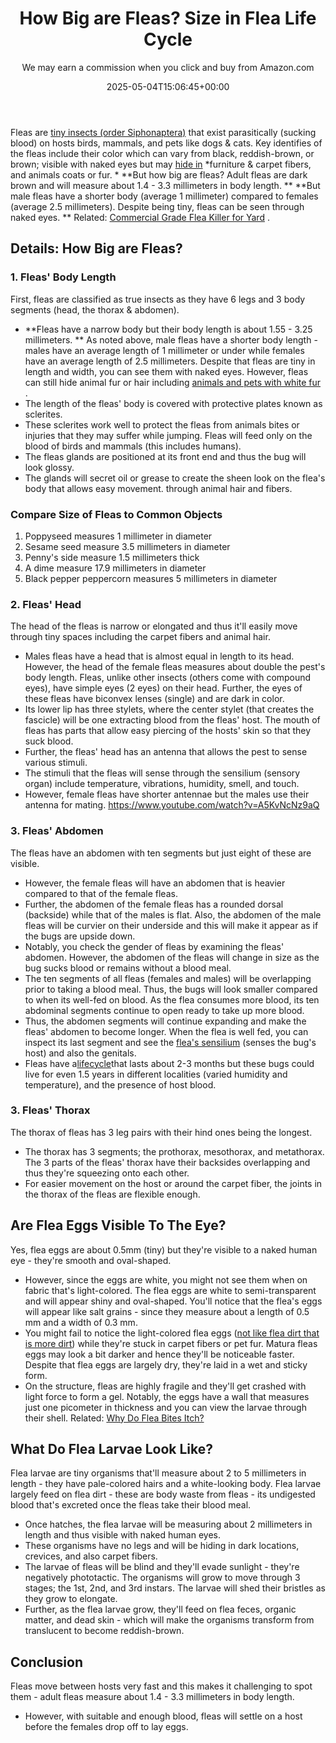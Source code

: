 ﻿---
author: We may earn a commission when you click and buy from Amazon.com
layout: post
title: How Big are Fleas? Size in Flea Life Cycle
date: '2025-05-04T15:06:45+00:00'
categories:
- Fleas
- Guide
tags: []
slug: /how-big-are-fleas/
lastmod: 2025-05-07T12:21:27+03:00
---

Fleas are
[tiny insects (order Siphonaptera)](https://pestpolicy.com/what-do-fleas-look-like/)
that exist parasitically (sucking blood) on hosts birds, mammals, and pets like dogs & cats.
Key identifies of the fleas include their color which can vary from black, reddish-brown, or brown; visible with naked eyes but may
[hide in](https://pestpolicy.com/does-vacuuming-kill-flea-larvae/)
*furniture & carpet fibers, and animals coats or fur. *
**But how big are fleas? Adult fleas are dark brown and will measure about 1.4 - 3.3 millimeters in body length. **
**But male fleas have a shorter body (average 1 millimeter) compared to females (average 2.5 millimeters). Despite being tiny, fleas can be seen through naked eyes. **
Related:
[Commercial Grade Flea Killer for Yard](https://pestpolicy.com/best-flea-spray-for-yard/)
.
## Details: How Big are Fleas?
### 1. Fleas' Body Length
First, fleas are classified as true insects as they have 6 legs and 3 body segments (head, the thorax & abdomen).
- **Fleas have a narrow body but their body length is about 1.55 - 3.25 millimeters. **
As noted above, male fleas have a shorter body length - males have an average length of 1 millimeter or under while females have an average length of 2.5 millimeters.
Despite that fleas are tiny in length and width, you can see them with naked eyes. However, fleas can still hide animal fur or hair including
[animals and pets with white fur](https://pestpolicy.com/can-fleas-live-in-human-hair/)
.
- The length of the fleas' body is covered with protective plates known as sclerites.
- These sclerites work well to protect the fleas from animals bites or injuries that they may suffer while jumping.
Fleas will feed only on the blood of birds and mammals (this includes humans).
- The fleas glands are positioned at its front end and thus the bug will look glossy.
- The glands will secret oil or grease to create the sheen look on the flea's body that allows easy movement. through animal hair and fibers.
### Compare Size of Fleas to Common Objects
1. Poppyseed measures 1 millimeter in diameter
2. Sesame seed measure 3.5 millimeters in diameter
3. Penny's side measure 1.5 millimeters thick
4. A dime measure 17.9 millimeters in diameter
5. Black pepper peppercorn measures 5 millimeters in diameter
### 2. Fleas' Head
The head of the fleas is narrow or elongated and thus it'll easily move through tiny spaces including the carpet fibers and animal hair.
- Males fleas have a head that is almost equal in length to its head. However, the head of the female fleas measures about double the pest's body length.
Fleas, unlike other insects (others come with compound eyes), have simple eyes (2 eyes) on their head.
Further, the eyes of these fleas have biconvex lenses (single) and are dark in color.
- Its lower lip has three stylets, where the center stylet (that creates the fascicle) will be one extracting blood from the fleas' host.
The mouth of fleas has parts that allow easy piercing of the hosts' skin so that they suck blood.
- Further, the fleas' head has an antenna that allows the pest to sense various stimuli.
- The stimuli that the fleas will sense through the sensilium (sensory organ) include temperature, vibrations, humidity, smell, and touch.
- However, female fleas have shorter antennae but the males use their antenna for mating.
https://www.youtube.com/watch?v=A5KvNcNz9aQ
### 3. Fleas' Abdomen
The fleas have an abdomen with ten segments but just eight of these are visible.
- However, the female fleas will have an abdomen that is heavier compared to that of the female fleas.
- Further, the abdomen of the female fleas has a rounded dorsal (backside) while that of the males is flat.
Also, the abdomen of the male fleas will be curvier on their underside and this will make it appear as if the bugs are upside down.
- Notably, you check the gender of fleas by examining the fleas' abdomen.
However, the abdomen of the fleas will change in size as the bug sucks blood or remains without a blood meal.
- The ten segments of all fleas (females and males) will be overlapping prior to taking a blood meal. Thus, the bugs will look smaller compared to when its well-fed on blood.
As the flea consumes more blood, its ten abdominal segments continue to open ready to take up more blood.
- Thus, the abdomen segments will continue expanding and make the fleas' abdomen to become longer.
When the flea is well fed, you can inspect its last segment and see the
[flea's sensilium](https://livestockvetento.tamu.edu/insectspests/fleas/)
(senses the bug's host) and also the genitals.
- Fleas have a[lifecycle](https://pestpolicy.com/flea-life-cycle/)that lasts about 2-3 months but these bugs could live for even 1.5 years in different localities (varied humidity and temperature), and the presence of host blood.
### 3. Fleas' Thorax
The thorax of fleas has 3 leg pairs with their hind ones being the longest.
- The thorax has 3 segments; the prothorax, mesothorax, and metathorax.
The 3 parts of the fleas' thorax have their backsides overlapping and thus they're squeezing onto each other.
- For easier movement on the host or around the carpet fiber, the joints in the thorax of the fleas are flexible enough.
## Are Flea Eggs Visible To The Eye?
Yes, flea eggs are about
0.5mm (tiny) but they're visible to a naked human eye - they're smooth and oval-shaped.
- However, since the eggs are white, you might not see them when on fabric that's light-colored.
The flea eggs are white to semi-transparent and will appear shiny and oval-shaped.
You'll notice that the flea's eggs will appear like salt grains - since they measure about a length of 0.5 mm and a width of 0.3 mm.
- You might fail to notice the light-colored flea eggs ([not like flea dirt that is more dirt](https://pestpolicy.com/what-is-flea-dirt/)) while they're stuck in carpet fibers or pet fur.
Matura fleas eggs may look a bit darker and hence they'll be noticeable faster. Despite that flea eggs are largely dry, they're laid in a wet and sticky form.
- On the structure, fleas are highly fragile and they'll get crashed with light force to form a gel.
Notably, the eggs have a wall that measures just one picometer in thickness and you can view the larvae through their shell.
Related:
[Why Do Flea Bites Itch?](https://pestpolicy.com/why-do-flea-bites-itch/)
## What Do Flea Larvae Look Like?
Flea larvae are tiny organisms that'll measure about 2 to 5 millimeters in length - they have pale-colored hairs and a white-looking body.
Flea larvae largely feed on flea dirt - these are body waste from fleas - its undigested blood that's excreted once the fleas take their blood meal.
- Once hatches, the flea larvae will be measuring about 2 millimeters in length and thus visible with naked human eyes.
- These organisms have no legs and will be hiding in dark locations, crevices, and also carpet fibers.
- The larvae of fleas will be blind and they'll evade sunlight - they're negatively phototactic.
The organisms will grow to move through 3 stages; the 1st, 2nd, and 3rd instars. The larvae will shed their bristles as they grow to elongate.
- Further, as the flea larvae grow, they'll feed on flea feces, organic matter, and dead skin - which will make the organisms transform from translucent to become reddish-brown.
## Conclusion
Fleas move between hosts very fast and this makes it challenging to spot them - adult fleas measure about 1.4 - 3.3 millimeters in body length.
- However, with suitable and enough blood, fleas will settle on a host before the females drop off to lay eggs.